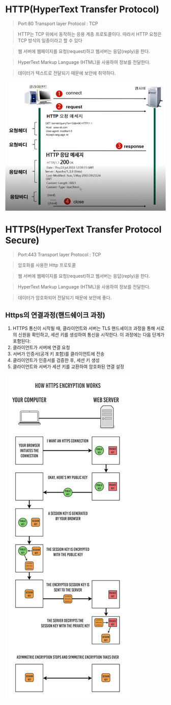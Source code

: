 # HTTP(HyperText Transfer Protocol)

> Port:80 Transport layer Protocol : TCP

> HTTP는 TCP 위에서 동작하는 응용 계층 프로토콜이다. 따라서 HTTP 요청은 TCP 방식의 일종이라고 할 수 있다

> 웹 서버에 웹페이지를 요청(request)하고 웹서버는 응답(reply)을 한다.

> HyperText Markup Language (HTML)을 사용하여 정보를 전달한다.

> 데이터가 텍스트로 전달되기 때문에 보안에 취약하다.

![http2](images/http2.png)

# HTTPS(HyperText Transfer Protocol Secure)

> Port:443 Transport layer Protocol : TCP

> 암호화를 사용한 Http 프로토콜 

> 웹 서버에 웹페이지를 요청(request)하고 웹서버는 응답(reply)을 한다.

> HyperText Markup Language (HTML)을 사용하여 정보를 전달한다.

> 데이터가 암호화되어 전달되기 때문에 보안에 좋다.

## Https의 연결과정(핸드쉐이크 과정)


1. HTTPS 통신이 시작될 때, 클라이언트와 서버는 TLS 핸드셰이크 과정을 통해 서로의 신원을 확인하고, 세션 키를 생성하여 통신을 시작한다. 이 과정에는 다음 단계가 포함된다:
2. 클라이언트가 서버에 연결 요청
3. 서버가 인증서(공개 키 포함)를 클라이언트에 전송
4. 클라이언트가 인증서를 검증한 후, 세션 키 생성
5. 클라이언트와 서버가 세션 키를 교환하여 암호화된 연결 설정

![http1](images/http1.png)


